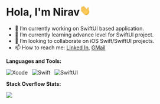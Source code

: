<h1>Hola, I'm Nirav<img src="https://raw.githubusercontent.com/ABSphreak/ABSphreak/master/gifs/Hi.gif" width="30px"></h1>

- 🔭 I’m currently working on SwiftUI based application.
- 🌱 I’m currently learning advance level for SwiftUI project.
- 👯 I’m looking to collaborate on iOS Swift/SwiftUI projects.
- 📫 How to reach me: [Linked In](https://linkedin.com/in/nirav-doctorwala), [GMail](mailto:nirav.iosdeveloper@gmail.com)

**Languages and Tools:**

<p align="left"><img height="30" width="30" alt="Xcode" src="https://user-images.githubusercontent.com/22904843/187619159-0c246742-cb21-456c-b4a4-217bce8f1903.png" />&nbsp;&nbsp;&nbsp;<img height="30" width="30" alt="Swift" src="https://user-images.githubusercontent.com/22904843/187619157-37ae5d5d-6a61-45ec-8809-a4a56f5cc338.png" />&nbsp;&nbsp;&nbsp;<img height="30" width="30" alt="SwiftUI" src="https://user-images.githubusercontent.com/22904843/187619151-316e1cee-0950-4d5f-a01e-6f6f19d0fef8.png" />&nbsp;&nbsp;&nbsp;</p>


**Stack Overflow Stats:**
<p align="left"><a href="https://stackoverflow.com/users/6433023/nirav-d" target="_blank">
<img src="https://stackoverflow.com/users/flair/6433023.png?theme=dark" />
</a></p>
